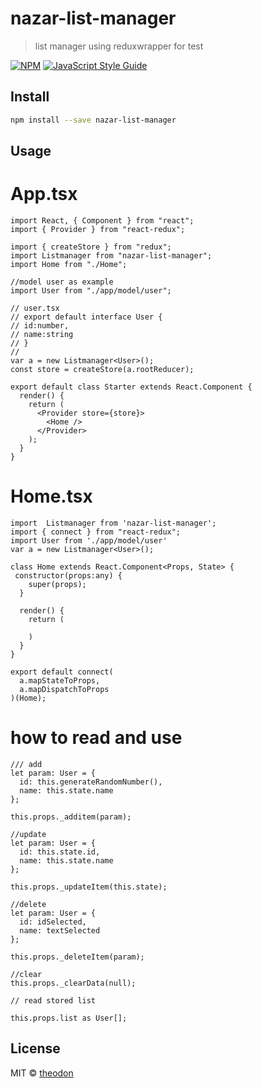 # nazar-list-manager

> list manager using reduxwrapper for test

[![NPM](https://img.shields.io/npm/v/nazar-list-manager.svg)](https://www.npmjs.com/package/nazar-list-manager) [![JavaScript Style Guide](https://img.shields.io/badge/code_style-standard-brightgreen.svg)](https://standardjs.com)

## Install

```bash
npm install --save nazar-list-manager
```

## Usage

# App.tsx

```tsx
import React, { Component } from "react";
import { Provider } from "react-redux";

import { createStore } from "redux";
import Listmanager from "nazar-list-manager";
import Home from "./Home";

//model user as example
import User from "./app/model/user";

// user.tsx
// export default interface User {
// id:number,
// name:string
// }
//
var a = new Listmanager<User>();
const store = createStore(a.rootReducer);

export default class Starter extends React.Component {
  render() {
    return (
      <Provider store={store}>
        <Home />
      </Provider>
    );
  }
}
```

# Home.tsx

```tsx
import  Listmanager from 'nazar-list-manager';
import { connect } from "react-redux";
import User from './app/model/user'
var a = new Listmanager<User>();

class Home extends React.Component<Props, State> {
 constructor(props:any) {
    super(props);
  }

  render() {
    return (

    )
  }
}

export default connect(
  a.mapStateToProps,
  a.mapDispatchToProps
)(Home);
```

# how to read and use

```tsx
/// add
let param: User = {
  id: this.generateRandomNumber(),
  name: this.state.name
};

this.props._additem(param);

//update
let param: User = {
  id: this.state.id,
  name: this.state.name
};

this.props._updateItem(this.state);

//delete
let param: User = {
  id: idSelected,
  name: textSelected
};

this.props._deleteItem(param);

//clear
this.props._clearData(null);

// read stored list

this.props.list as User[];
```

## License

MIT © [theodon](https://github.com/theodon)

